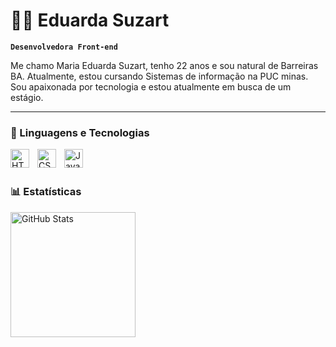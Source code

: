 # 👩🏽 Eduarda Suzart

**`Desenvolvedora Front-end`**

Me chamo Maria Eduarda Suzart, tenho 22 anos e sou natural de Barreiras BA. Atualmente, estou cursando Sistemas de informação na PUC minas. Sou apaixonada por tecnologia e estou atualmente em busca de um estágio. 

---

### 🤖 Linguagens e Tecnologias

<img 
    align="left" 
    alt="HTML"
    title="HTML" 
    width="30px" 
    style="padding-right: 10px;" 
    src="https://cdn.jsdelivr.net/gh/devicons/devicon@latest/icons/html5/html5-original.svg" 
/>
<img 
    align="left" 
    alt="CSS" 
    title="CSS"
    width="30px" 
    style="padding-right: 10px;" 
    src="https://cdn.jsdelivr.net/gh/devicons/devicon@latest/icons/css3/css3-original.svg" 
/>
<img 
    align="left" 
    alt="JavaScript" 
    title="JavaScript"
    width="30px" 
    style="padding-right: 10px;" 
    src="https://cdn.jsdelivr.net/gh/devicons/devicon@latest/icons/javascript/javascript-original.svg" 
/>

<br/>
<br/>

### 📊 Estatísticas

<p>
  <img 
    align="left" 
    alt="GitHub Stats" 
    height="200" 
    style="padding-right: 10px;" 
    src="https://github-readme-stats.vercel.app/api?username=SuzartEduarda&show_icons=true&theme=tokyonight&include_all_commits=true&locale=pt-br" 
  />
    <br/>
    <br/>
</p>

